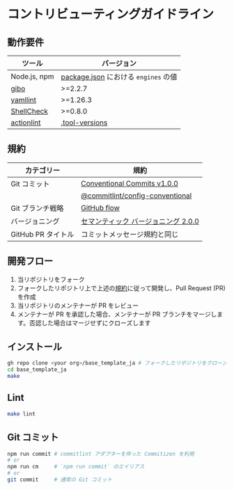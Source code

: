 # コントリビューティングガイドライン

## 動作要件

|                           ツール                            |                      バージョン                      |
| ----------------------------------------------------------- | ---------------------------------------------------- |
| Node.js, npm                                                | [package.json](package.json) における `engines` の値 |
| [gibo](https://github.com/simonwhitaker/gibo#readme)        | >=2.2.7                                              |
| [yamllint](https://yamllint.readthedocs.io/)                | >=1.26.3                                             |
| [ShellCheck](https://github.com/koalaman/shellcheck#readme) | >=0.8.0                                              |
| [actionlint](https://github.com/rhysd/actionlint#readme)    | [.tool-versions](.tool-versions)                     |

## 規約

|     カテゴリー     |                                                                    規約                                                                    |
| ------------------ | ------------------------------------------------------------------------------------------------------------------------------------------ |
| Git コミット       | [Conventional Commits v1.0.0](https://www.conventionalcommits.org/ja/v1.0.0/)                                                              |
|                    | [@commitlint/config-conventional](https://github.com/conventional-changelog/commitlint/tree/master/@commitlint/config-conventional#readme) |
| Git ブランチ戦略   | [GitHub flow](https://docs.github.com/ja/get-started/quickstart/github-flow)                                                               |
| バージョニング     | [セマンティック バージョニング 2.0.0](https://semver.org/lang/ja/spec/v2.0.0.html)                                                         |
| GitHub PR タイトル | コミットメッセージ規約と同じ                                                                                                               |

## 開発フロー

1. 当リポジトリをフォーク
2. フォークしたリポジトリ上で上述の[規約](#規約)に従って開発し、Pull Request (PR) を作成
3. 当リポジトリのメンテナーが PR をレビュー
4. メンテナーが PR を承認した場合、メンテナーが PR ブランチをマージします。否認した場合はマージせずにクローズします

## インストール

```sh
gh repo clone <your org>/base_template_ja # フォークしたリポジトリをクローン
cd base_template_ja
make
```

## Lint

```sh
make lint
```

## Git コミット

```sh
npm run commit # commitlint アダプターを伴った Commitizen を利用
# or
npm run cm     # `npm run commit` のエイリアス
# or
git commit     # 通常の Git コミット
```
